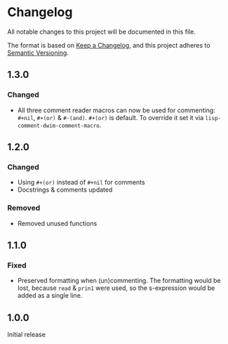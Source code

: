# Changelog

All notable changes to this project will be documented in this file.

The format is based on [Keep a Changelog](https://keepachangelog.com/en/1.1.0/),
and this project adheres to [Semantic Versioning](https://semver.org/spec/v2.0.0.html).

## 1.3.0

### Changed

- All three comment reader macros can now be used for commenting:
  `#+nil`, `#+(or)` & `#-(and)`. `#+(or)` is default. To override it
  set it via `lisp-comment-dwim-comment-macro`.

## 1.2.0

### Changed

- Using `#+(or)` instead of `#+nil` for comments
- Docstrings & comments updated

### Removed

- Removed unused functions

## 1.1.0

### Fixed

- Preserved formatting when (un)commenting. The formatting would be
lost, because `read` & `prin1` were used, so the s-expression would be
added as a single line.

## 1.0.0

Initial release
